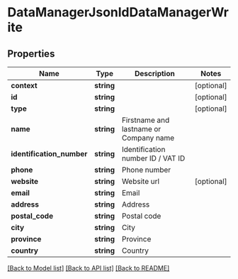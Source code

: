 # DataManagerJsonldDataManagerWrite

## Properties
Name | Type | Description | Notes
------------ | ------------- | ------------- | -------------
**context** | **string** |  | [optional] 
**id** | **string** |  | [optional] 
**type** | **string** |  | [optional] 
**name** | **string** | Firstname and lastname or Company name | 
**identification_number** | **string** | Identification number ID / VAT ID | 
**phone** | **string** | Phone number | 
**website** | **string** | Website url | [optional] 
**email** | **string** | Email | 
**address** | **string** | Address | 
**postal_code** | **string** | Postal code | 
**city** | **string** | City | 
**province** | **string** | Province | 
**country** | **string** | Country | 

[[Back to Model list]](../../README.md#documentation-for-models) [[Back to API list]](../../README.md#documentation-for-api-endpoints) [[Back to README]](../../README.md)

